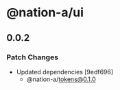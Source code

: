 # @nation-a/ui

## 0.0.2

### Patch Changes

- Updated dependencies [9edf696]
  - @nation-a/tokens@0.1.0
